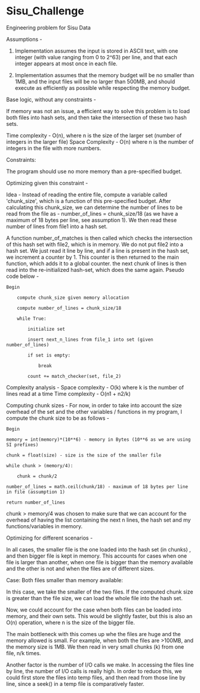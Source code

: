 # Sisu_Challenge

Engineering problem for Sisu Data

Assumptions - 

1. Implementation assumes the input is stored in ASCII text, with one integer (with value ranging from 0 to 2^63) per line, and that each integer appears at most once in each file.

2. Implementation assumes that the memory budget will be no smaller than 1MB, and the input files will be no larger than 500MB, and should execute as efficiently as possible while respecting the memory budget.

Base logic, without any constraints - 

If memory was not an issue, a efficient way to solve this problem is to load both files into hash sets, and then take the intersection of these two hash sets. 

Time complexity - O(n), where n is the size of the larger set (number of integers in the larger file)
Space Complexity - O(n) where n is the number of integers in the file with more numbers. 

Constraints:

The program should use no more memory than a pre-specified budget.

Optimizing given this constraint - 

Idea - Instead of reading the entire file, compute a variable called 'chunk_size', which is a function of this pre-specified budget. After calculating this chunk_size, we can determine the number of lines to be read from the file as - number_of_lines = chunk_size/18 (as we have a maximum of 18 bytes per line, see assumption 1). We then read these number of lines from file1 into a hash set. 

A function number_of_matches is then called which checks the intersection of this hash set with file2, which is in memory. We do not put file2 into a hash set. We just read it line by line, and if a line is present in the hash set, we increment a counter by 1. This counter is then returned to the main function, which adds it to a global counter. the next chunk of lines is then read into the re-initialized hash-set, which does the same again. Pseudo code below - 


    Begin 

        compute chunk_size given memory allocation 
    
        compute number_of_lines = chunk_size/18
    
        while True:
    
            initialize set
        
            insert next_n_lines from file_1 into set (given number_of_lines)
            
            if set is empty:
            
                break
                
            count += match_checker(set, file_2)


Complexity analysis - 
    Space complexity - O(k) where k is the number of lines read at a time
    Time complexity - O(n1 + n2/k)

Computing chunk sizes - 
    For now, in order to take into account the size overhead of the set and the other variables / functions in my program, I compute the chunk size to be as follows - 
    
    Begin
    
    memory = int(memory)*(10**6) - memory in Bytes (10**6 as we are using SI prefixes)
    
    chunk = float(size) - size is the size of the smaller file
    
    while chunk > (memory/4):                
    
        chunk = chunk/2
        
    number_of_lines = math.ceil(chunk/18) - maximum of 18 bytes per line in file (assumption 1)
    
    return number_of_lines
    
chunk > memory/4 was chosen to make sure that we can account for the overhead of having the list containing the next n lines, the hash set and my functions/variables in memory. 

Optimizing for different scenarios  - 

In all cases, the smaller file is the one loaded into the hash set (in chunks) , and then bigger file is kept in memory. This accounts for cases when one file is larger than another, when one file is bigger than the memory available and the other is not and when the files are of different sizes. 

Case: Both files smaller than memory available:

In this case, we take the smaller of the two files. If the computed chunk size is greater than the file size, we can  load the whole file into the hash set. 

Now, we could account for the case when both files can be loaded into memory, and their own sets. This would be slightly faster, but this is also an O(n) operation, where n is the size of the bigger file. 

The main bottleneck with this comes up whe the files are huge and the memory allowed is small. For example, when both the files are >100MB, and the memory size is 1MB. We then read in very small chunks (k) from one file, n/k times. 

Another factor is the number of I/O calls we make. In accessing the files line by line, the number of I/O calls is really high. In order to reduce this, we could first store the files into temp files, and then read from those line by line, since a seek() in a temp file is comparatively faster. 



                
    





        

        
            


